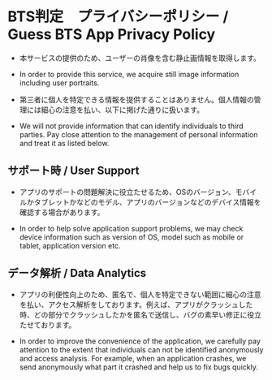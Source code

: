 # BTS判定　プライバシーポリシー / Guess BTS App Privacy Policy

- 本サービスの提供のため、ユーザーの肖像を含む静止画情報を取得します。

- In order to provide this service, we acquire still image information including user portraits.

- 第三者に個人を特定できる情報を提供することはありません。個人情報の管理には細心の注意を払い、以下に掲げた通りに扱います。

- We will not provide information that can identify individuals to third parties. Pay close attention to the management of personal information and treat it as listed below.


## サポート時 / User Support

- アプリのサポートの問題解決に役立たせるため、OSのバージョン、モバイルかタブレットかなどのモデル、アプリのバージョンなどのデバイス情報を確認する場合があります。

- In order to help solve application support problems, we may check device information such as version of OS, model such as mobile or tablet, application version etc.


## データ解析 / Data Analytics

- アプリの利便性向上のため、匿名で、個人を特定できない範囲に細心の注意を払い、アクセス解析をしております。例えば、アプリがクラッシュした時、どの部分でクラッシュしたかを匿名で送信し、バグの素早い修正に役立たせております。

- In order to improve the convenience of the application, we carefully pay attention to the extent that individuals can not be identified anonymously and access analysis. For example, when an application crashes, we send anonymously what part it crashed and help us to fix bugs quickly.
